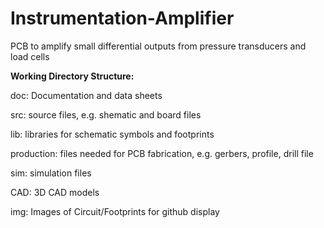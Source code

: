 # Instrumentation-Amplifier
PCB to amplify small differential outputs from pressure transducers and load cells 

<b>Working Directory Structure:</b>

<p>
   doc: Documentation and data sheets
   
   src: source files, e.g. shematic and board files

   lib: libraries for schematic symbols and footprints

   production: files needed for PCB fabrication, e.g. gerbers, profile, drill file

   sim: simulation files 

   CAD: 3D CAD models
  
   img: Images of Circuit/Footprints for github display 
</p>
